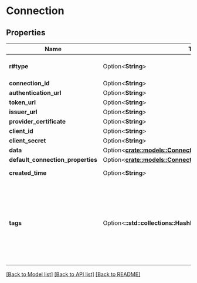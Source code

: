 # Connection

## Properties

Name | Type | Description | Notes
------------ | ------------- | ------------- | -------------
**r#type** | Option<**String**> |  | [optional][default to Oauth2]
**connection_id** | Option<**String**> |  | [optional]
**authentication_url** | Option<**String**> |  | [optional]
**token_url** | Option<**String**> |  | [optional]
**issuer_url** | Option<**String**> |  | [optional]
**provider_certificate** | Option<**String**> |  | [optional]
**client_id** | Option<**String**> |  | [optional]
**client_secret** | Option<**String**> |  | [optional]
**data** | Option<[**crate::models::ConnectionData**](Connection_data.md)> |  | [optional]
**default_connection_properties** | Option<[**crate::models::ConnectionDefaultConnectionProperties**](Connection_defaultConnectionProperties.md)> |  | [optional]
**created_time** | Option<**String**> |  | [optional][readonly]
**tags** | Option<**::std::collections::HashMap<String, String>**> | The tags associated with this resource, this property is an map. { key1: value1, key2: value2 } | [optional]

[[Back to Model list]](./README.md#documentation-for-models) [[Back to API list]](./README.md#documentation-for-api-endpoints) [[Back to README]](./README.md)


